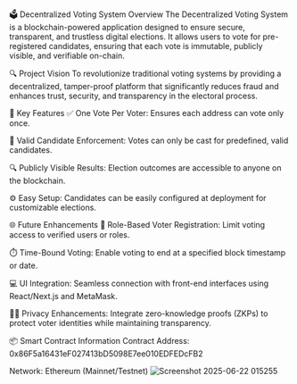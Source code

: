 🗳️ Decentralized Voting System
Overview
The Decentralized Voting System is a blockchain-powered application designed to ensure secure, transparent, and trustless digital elections. It allows users to vote for pre-registered candidates, ensuring that each vote is immutable, publicly visible, and verifiable on-chain.

🔍 Project Vision
To revolutionize traditional voting systems by providing a decentralized, tamper-proof platform that significantly reduces fraud and enhances trust, security, and transparency in the electoral process.

🚀 Key Features
✅ One Vote Per Voter: Ensures each address can vote only once.

👥 Valid Candidate Enforcement: Votes can only be cast for predefined, valid candidates.

🔍 Publicly Visible Results: Election outcomes are accessible to anyone on the blockchain.

⚙️ Easy Setup: Candidates can be easily configured at deployment for customizable elections.

🌐 Future Enhancements
🔐 Role-Based Voter Registration: Limit voting access to verified users or roles.

⏱️ Time-Bound Voting: Enable voting to end at a specified block timestamp or date.

💻 UI Integration: Seamless connection with front-end interfaces using React/Next.js and MetaMask.

🕵️‍♂️ Privacy Enhancements: Integrate zero-knowledge proofs (ZKPs) to protect voter identities while maintaining transparency.

📦 Smart Contract Information
Contract Address: 0x86F5a16431eF027413bD5098E7ee010EDFEDcFB2

Network: Ethereum (Mainnet/Testnet)
![Screenshot 2025-06-22 015255](https://github.com/user-attachments/assets/e1de4502-2c33-4cda-a210-0dffbc9f14b4)
